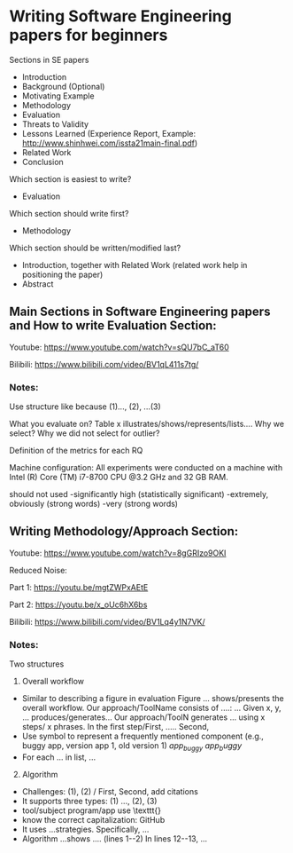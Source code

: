 # Writing Software Engineering papers for beginners

Sections in SE papers

- Introduction
- Background (Optional)
- Motivating Example
- Methodology
- Evaluation
- Threats to Validity
- Lessons Learned (Experience Report, Example: http://www.shinhwei.com/issta21main-final.pdf) 
- Related Work
- Conclusion

Which section is easiest to write?
- Evaluation

Which section should write first?
- Methodology

Which section should be written/modified last?
- Introduction, together with Related Work (related work help in positioning the paper)
- Abstract



## Main Sections in Software Engineering papers and How to write Evaluation Section:
Youtube: https://www.youtube.com/watch?v=sQU7bC_aT60

Bilibili: https://www.bilibili.com/video/BV1qL411s7tg/

### Notes:
Use structure like because (1)..., (2), ...(3)

What you evaluate on? Table x illustrates/shows/represents/lists.... Why we select? Why we did not select for outlier?


Definition of the metrics for each RQ

Machine configuration: All experiments were conducted on a machine with Intel (R)
Core (TM) i7-8700 CPU @3.2 GHz and 32 GB RAM.

should not used
-significantly high (statistically significant)
-extremely, obviously (strong words)
-very (strong words)

## Writing Methodology/Approach Section:

Youtube: https://www.youtube.com/watch?v=8gGRIzo9OKI

Reduced Noise: 

Part 1: https://youtu.be/mgtZWPxAEtE

Part 2: https://youtu.be/x_oUc6hX6bs


Bilibili: https://www.bilibili.com/video/BV1Lq4y1N7VK/



### Notes:
Two structures
1. Overall workflow
- Similar to describing a figure in evaluation
Figure ... shows/presents the overall workflow. Our approach/ToolName consists of ....: ... Given x, y, ... produces/generates... Our approach/ToolN generates ... using x steps/ x phrases. In the first step/First, ..... Second,
- Use symbol to represent a frequently mentioned component (e.g., buggy app, version app 1, old version 1) $app_{buggy}$ $app_buggy$
- For each ... in list, ...
2. Algorithm
- Challenges: (1), (2) / First, Second, add citations
- It supports three types: (1) ..., (2), (3)
- tool/subject program/app use \texttt{}
- know the correct capitalization: GitHub
- It uses ...strategies. Specifically, ...
- Algorithm ...shows
.... (lines 1--2)
In lines 12--13, ...
